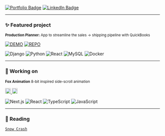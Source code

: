 [![Portfolio Badge](https://img.shields.io/badge/Portfolio-74aa9c?style=for-the-badge)](https://michellef.dev)
[![LinkedIn Badge](https://img.shields.io/badge/LinkedIn-0077B5?style=for-the-badge)](https://www.linkedin.com/in/mflandin/)

---

### ✨ Featured project

<sub>**Production Planner:** App to streamline the sales → shipping pipeline with QuickBooks</sub>  

[![DEMO](https://img.shields.io/badge/-DEMO-E5D08E?style=flat-square&logo=google-chrome&logoColor=000000&labelColor=E5D08E)](https://production-planner.michellef.dev)
[![REPO](https://img.shields.io/badge/-REPO-E5D08E?style=flat-square&logo=github&logoColor=000000&labelColor=E5D08E)](https://github.com/michellevit/Production-Planner)

![Django](https://img.shields.io/badge/django-fbe6a2)
![Python](https://img.shields.io/badge/python-fbe6a2)
![React](https://img.shields.io/badge/react-fbe6a2)
![MySQL](https://img.shields.io/badge/mysql-fbe6a2)
![Docker](https://img.shields.io/badge/docker-fbe6a2)


---

### 🦊 Working on
 
<sub>**Fox Animation**  8-bit inspired side-scroll animation</sub>  

<a href="https://fennec.michellef.dev">
  <img src="https://img.shields.io/badge/DEMO-6b7280?style=flat-square&logo=google-chrome&logoColor=white" height="18">
</a>
<a href="https://github.com/michellevit/Fennec-Animation">
  <img src="https://img.shields.io/badge/REPO-6b7280?style=flat-square&logo=github&logoColor=white" height="18">
</a>

![Next.js](https://img.shields.io/badge/next.js-ff9e8d)
![React](https://img.shields.io/badge/react-ff9e8d)
![TypeScript](https://img.shields.io/badge/typescript-ff9e8d)
![JavaScript](https://img.shields.io/badge/javascript-ff9e8d)


---

### 📖 Reading  
[`Snow Crash`](https://www.goodreads.com/book/show/61240297-snow-crash)   
